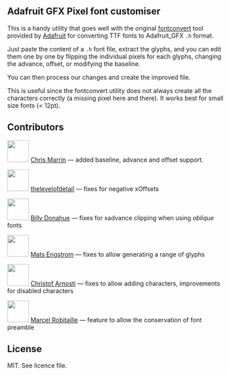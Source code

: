 Adafruit GFX Pixel font customiser
---

This is a handy utility that goes well with the original [fontconvert](https://github.com/adafruit/Adafruit-GFX-Library/tree/master/fontconvert) tool provided by [Adafruit](https://www.adafruit.com/) for converting TTF fonts to Adafruit_GFX `.h` format.

Just paste the content of a `.h` font file, extract the glyphs, and you can edit them one by one by flipping the individual pixels for each glyphs, changing the advance, offset, or modifying the baseline.

You can then process our changes and create the improved file.

This is useful since the fontconvert utility does not always create all the characters correctly (a missing pixel here and there). It works best for small size fonts (< 12pt).


## Contributors

<img src="https://avatars1.githubusercontent.com/u/593209?s=460&v=4" width="50px;"/> [Chris Marrin](https://github.com/cmarrin) — added baseline, advance and offset support.

<img src="https://avatars2.githubusercontent.com/u/16524809?s=460&v=4" width="50px;"/> [thelevelofdetail](https://github.com/thelevelofdetail) — fixes for negative xOffsets

<img src="https://avatars1.githubusercontent.com/u/8611652?s=460&v=4" width="50px;"/> [Billy Donahue](https://github.com/BillyDonahue) — fixes for xadvance clipping when using _oblique_ fonts

<img src="https://avatars1.githubusercontent.com/u/325326?s=460&v=4" width="50px;"/> [Mats Engstrom](https://github.com/SmallRoomLabs) — fixes to allow generating a range of glyphs

<img src="https://avatars.githubusercontent.com/u/2691293?s=400&v=4" width="50px;"/> [Christof Arnosti](https://github.com/charno) — fixes to allow adding characters, improvements for disabled characters

<img src="https://avatars.githubusercontent.com/u/8503756?s=400&v=4" width="50px;"/> [Marcel Robitaille](https://github.com/MarcelRobitaille) — feature to allow the conservation of font preamble

## License

MIT. See licence file.
